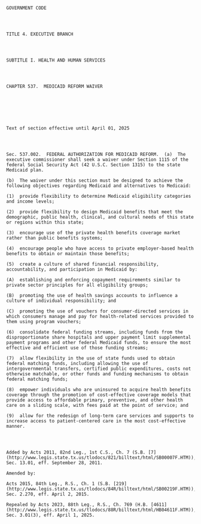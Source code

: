 ﻿
    
    
    	
    					
    
    
    GOVERNMENT CODE
    
      
    
    
    TITLE 4. EXECUTIVE BRANCH
    
      
    
    
    SUBTITLE I. HEALTH AND HUMAN SERVICES
    
      
    
    
    CHAPTER 537.  MEDICAID REFORM WAIVER
    
      
    
    
      
    
    
    Text of section effective until April 01, 2025
    
      
    
    
    Sec. 537.002.  FEDERAL AUTHORIZATION FOR MEDICAID REFORM.  (a)  The executive commissioner shall seek a waiver under Section 1115 of the federal Social Security Act (42 U.S.C. Section 1315) to the state Medicaid plan.
    
    (b)  The waiver under this section must be designed to achieve the following objectives regarding Medicaid and alternatives to Medicaid:
    
    (1)  provide flexibility to determine Medicaid eligibility categories and income levels;
    
    (2)  provide flexibility to design Medicaid benefits that meet the demographic, public health, clinical, and cultural needs of this state or regions within this state;
    
    (3)  encourage use of the private health benefits coverage market rather than public benefits systems;
    
    (4)  encourage people who have access to private employer-based health benefits to obtain or maintain those benefits;
    
    (5)  create a culture of shared financial responsibility, accountability, and participation in Medicaid by:
    
    (A)  establishing and enforcing copayment requirements similar to private sector principles for all eligibility groups;
    
    (B)  promoting the use of health savings accounts to influence a culture of individual responsibility; and
    
    (C)  promoting the use of vouchers for consumer-directed services in which consumers manage and pay for health-related services provided to them using program vouchers;
    
    (6)  consolidate federal funding streams, including funds from the disproportionate share hospitals and upper payment limit supplemental payment programs and other federal Medicaid funds, to ensure the most effective and efficient use of those funding streams;
    
    (7)  allow flexibility in the use of state funds used to obtain federal matching funds, including allowing the use of intergovernmental transfers, certified public expenditures, costs not otherwise matchable, or other funds and funding mechanisms to obtain federal matching funds;
    
    (8)  empower individuals who are uninsured to acquire health benefits coverage through the promotion of cost-effective coverage models that provide access to affordable primary, preventive, and other health care on a sliding scale, with fees paid at the point of service; and
    
    (9)  allow for the redesign of long-term care services and supports to increase access to patient-centered care in the most cost-effective manner.
    
    
    
    
    Added by Acts 2011, 82nd Leg., 1st C.S., Ch. 7 (S.B. [7](http://www.legis.state.tx.us/tlodocs/821/billtext/html/SB00007F.HTM)), Sec. 13.01, eff. September 28, 2011.
    
    Amended by: 
    
    Acts 2015, 84th Leg., R.S., Ch. 1 (S.B. [219](http://www.legis.state.tx.us/tlodocs/84R/billtext/html/SB00219F.HTM)), Sec. 2.270, eff. April 2, 2015.
    
    Repealed by Acts 2023, 88th Leg., R.S., Ch. 769 (H.B. [4611](http://www.legis.state.tx.us/tlodocs/88R/billtext/html/HB04611F.HTM)), Sec. 3.01(3), eff. April 1, 2025.
    
    
    
    
    				
